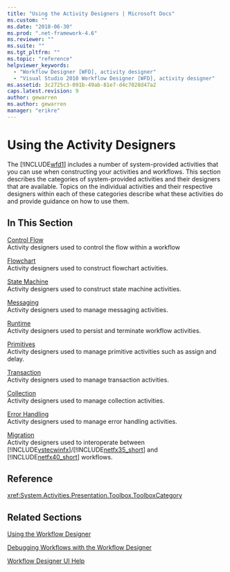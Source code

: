 ```yaml
---
title: "Using the Activity Designers | Microsoft Docs"
ms.custom: ""
ms.date: "2018-06-30"
ms.prod: ".net-framework-4.6"
ms.reviewer: ""
ms.suite: ""
ms.tgt_pltfrm: ""
ms.topic: "reference"
helpviewer_keywords: 
  - "Workflow Designer [WFD], activity designer"
  - "Visual Studio 2010 Workflow Designer [WFD], activity designer"
ms.assetid: 3c2725c3-091b-49ab-81e7-d4c7028d47a2
caps.latest.revision: 9
author: gewarren
ms.author: gewarren
manager: "erikre"
---
```

# Using the Activity Designers
The [!INCLUDE[wfd1](../includes/wfd1-md.md)] includes a number of system-provided activities that you can use when constructing your activities and workflows. This section describes the categories of system-provided activities and their designers that are available. Topics on the individual activities and their respective designers within each of these categories describe what these activities do and provide guidance on how to use them.  
  
## In This Section  
 [Control Flow](../workflow-designer/control-flow-activity-designers.md)  
 Activity designers used to control the flow within a workflow  
  
 [Flowchart](../workflow-designer/flowchart-activity-designers.md)  
 Activity designers used to construct flowchart activities.  
  
 [State Machine](../workflow-designer/state-machine-activity-designers.md)  
 Activity designers used to construct state machine activities.  
  
 [Messaging](../workflow-designer/messaging-activity-designers.md)  
 Activity designers used to manage messaging activities.  
  
 [Runtime](../workflow-designer/runtime-activity-designers.md)  
 Activity designers used to persist and terminate workflow activities.  
  
 [Primitives](../workflow-designer/primitives-activity-designers.md)  
 Activity designers used to manage primitive activities such as assign and delay.  
  
 [Transaction](../workflow-designer/transaction-activity-designers.md)  
 Activity designers used to manage transaction activities.  
  
 [Collection](../workflow-designer/collection-activity-designers.md)  
 Activity designers used to manage collection activities.  
  
 [Error Handling](../workflow-designer/error-handling-activity-designers.md)  
 Activity designers used to manage error handling activities.  
  
 [Migration](../workflow-designer/migration-activity-designers.md)  
 Activity designers used to interoperate between [!INCLUDE[vstecwinfx](../includes/vstecwinfx-md.md)]/[!INCLUDE[netfx35_short](../includes/netfx35-short-md.md)] and [!INCLUDE[netfx40_short](../includes/netfx40-short-md.md)] workflows.  
  
## Reference  
 <xref:System.Activities.Presentation.Toolbox.ToolboxCategory>  
  
## Related Sections  
 [Using the Workflow Designer](../workflow-designer/using-the-workflow-designer.md)  
  
 [Debugging Workflows with the Workflow Designer](../workflow-designer/debugging-workflows-with-the-workflow-designer.md)  
  
 [Workflow Designer UI Help](../workflow-designer/workflow-designer-ui-help.md)